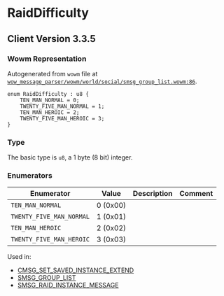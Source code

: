 # RaidDifficulty

## Client Version 3.3.5

### Wowm Representation

Autogenerated from `wowm` file at [`wow_message_parser/wowm/world/social/smsg_group_list.wowm:86`](https://github.com/gtker/wow_messages/tree/main/wow_message_parser/wowm/world/social/smsg_group_list.wowm#L86).

```rust,ignore
enum RaidDifficulty : u8 {
    TEN_MAN_NORMAL = 0;
    TWENTY_FIVE_MAN_NORMAL = 1;
    TEN_MAN_HEROIC = 2;
    TWENTY_FIVE_MAN_HEROIC = 3;
}
```
### Type
The basic type is `u8`, a 1 byte (8 bit) integer.
### Enumerators
| Enumerator | Value  | Description | Comment |
| --------- | -------- | ----------- | ------- |
| `TEN_MAN_NORMAL` | 0 (0x00) |  |  |
| `TWENTY_FIVE_MAN_NORMAL` | 1 (0x01) |  |  |
| `TEN_MAN_HEROIC` | 2 (0x02) |  |  |
| `TWENTY_FIVE_MAN_HEROIC` | 3 (0x03) |  |  |

Used in:
* [CMSG_SET_SAVED_INSTANCE_EXTEND](cmsg_set_saved_instance_extend.md)
* [SMSG_GROUP_LIST](smsg_group_list.md)
* [SMSG_RAID_INSTANCE_MESSAGE](smsg_raid_instance_message.md)

